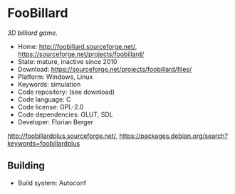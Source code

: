 # FooBillard

_3D billiard game._

- Home: http://foobillard.sourceforge.net/, https://sourceforge.net/projects/foobillard/
- State: mature, inactive since 2010
- Download: https://sourceforge.net/projects/foobillard/files/
- Platform: Windows, Linux
- Keywords: simulation
- Code repository: (see download)
- Code language: C
- Code license: GPL-2.0
- Code dependencies: GLUT, SDL
- Developer: Florian Berger

http://foobillardplus.sourceforge.net/, https://packages.debian.org/search?keywords=foobillardplus

## Building

- Build system: Autoconf